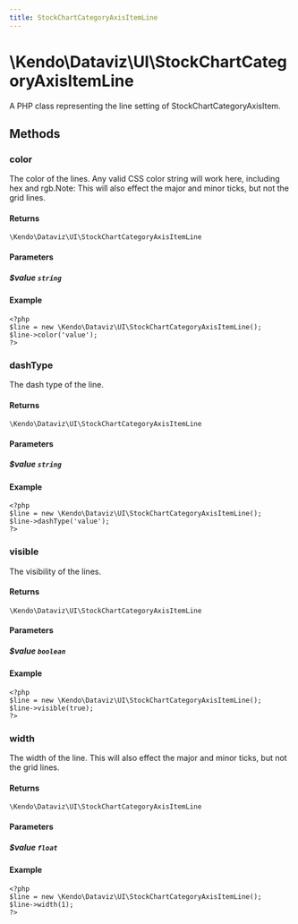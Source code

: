 ```yaml
---
title: StockChartCategoryAxisItemLine
---
```


# \Kendo\Dataviz\UI\StockChartCategoryAxisItemLine

A PHP class representing the line setting of StockChartCategoryAxisItem.


## Methods

### color
The color of the lines. Any valid CSS color string will work here, including hex and rgb.Note: This will also effect the major and minor ticks, but not the grid lines.

#### Returns
`\Kendo\Dataviz\UI\StockChartCategoryAxisItemLine`

#### Parameters

##### $value `string`



#### Example 
    <?php
    $line = new \Kendo\Dataviz\UI\StockChartCategoryAxisItemLine();
    $line->color('value');
    ?>

### dashType
The dash type of the line.

#### Returns
`\Kendo\Dataviz\UI\StockChartCategoryAxisItemLine`

#### Parameters

##### $value `string`



#### Example 
    <?php
    $line = new \Kendo\Dataviz\UI\StockChartCategoryAxisItemLine();
    $line->dashType('value');
    ?>

### visible
The visibility of the lines.

#### Returns
`\Kendo\Dataviz\UI\StockChartCategoryAxisItemLine`

#### Parameters

##### $value `boolean`



#### Example 
    <?php
    $line = new \Kendo\Dataviz\UI\StockChartCategoryAxisItemLine();
    $line->visible(true);
    ?>

### width
The width of the line. This will also effect the major and minor ticks, but
not the grid lines.

#### Returns
`\Kendo\Dataviz\UI\StockChartCategoryAxisItemLine`

#### Parameters

##### $value `float`



#### Example 
    <?php
    $line = new \Kendo\Dataviz\UI\StockChartCategoryAxisItemLine();
    $line->width(1);
    ?>

